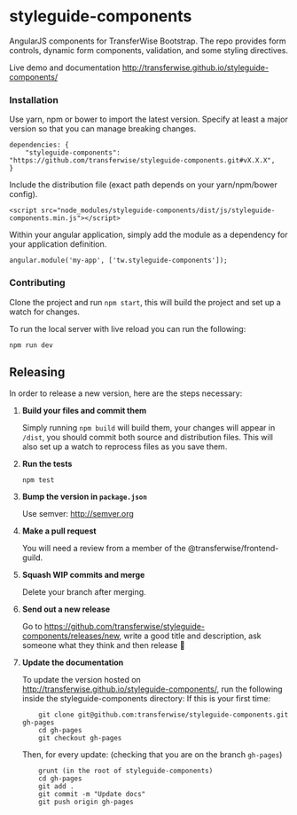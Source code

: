# styleguide-components
AngularJS components for TransferWise Bootstrap.  The repo provides form controls,
dynamic form components, validation, and some styling directives.

Live demo and documentation http://transferwise.github.io/styleguide-components/

### Installation
Use yarn, npm or bower to import the latest version.  Specify at least a major
version so that you can manage breaking changes.
```
dependencies: {
    "styleguide-components": "https://github.com/transferwise/styleguide-components.git#vX.X.X",
}
```

Include the distribution file (exact path depends on your yarn/npm/bower config).
```
<script src="node_modules/styleguide-components/dist/js/styleguide-components.min.js"></script>
```

Within your angular application, simply add the module as a dependency for your application definition.
```
angular.module('my-app', ['tw.styleguide-components']);
```

### Contributing
Clone the project and run `npm start`, this will build the project and set up a
watch for changes.

To run the local server with live reload you can run the following:
```
npm run dev
```

## Releasing

In order to release a new version, here are the steps necessary:

1. **Build your files and commit them**

    Simply running `npm build` will build them, your changes will appear in `/dist`,
    you should commit both source and distribution files.  This will also set up
    a watch to reprocess files as you save them.

2. **Run the tests**

    `npm test`

3. **Bump the version in `package.json`**

    Use semver: http://semver.org

4. **Make a pull request**

    You will need a review from a member of the @transferwise/frontend-guild.

5. **Squash WIP commits and merge**

    Delete your branch after merging.

6. **Send out a new release**

    Go to https://github.com/transferwise/styleguide-components/releases/new, write a good title and description, ask someone what they think and then release 🚀

7. **Update the documentation**

    To update the version hosted on http://transferwise.github.io/styleguide-components/, run the following inside the styleguide-components directory:
    If this is your first time:
    ```
        git clone git@github.com:transferwise/styleguide-components.git gh-pages
        cd gh-pages
        git checkout gh-pages
    ```
    Then, for every update: (checking that you are on the branch `gh-pages`)
    ```
        grunt (in the root of styleguide-components)
        cd gh-pages
        git add .
        git commit -m "Update docs"
        git push origin gh-pages
    ```
